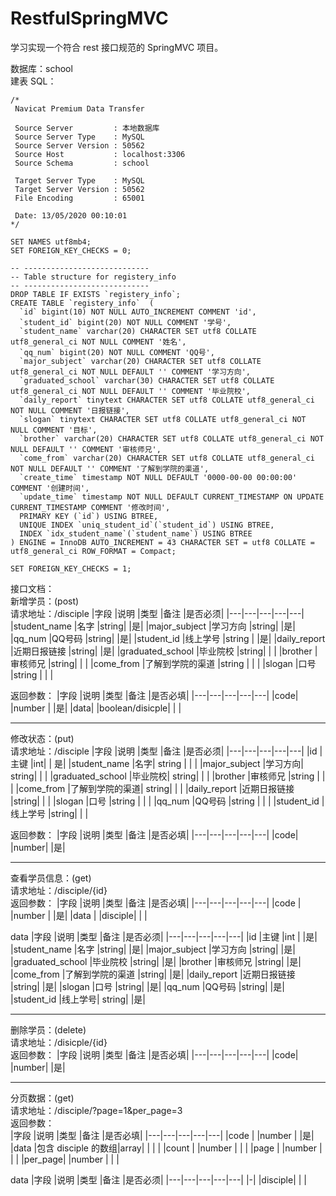 # RestfulSpringMVC
学习实现一个符合 rest 接口规范的 SpringMVC 项目。

数据库：school    
建表 SQL：
```
/*
 Navicat Premium Data Transfer

 Source Server         : 本地数据库
 Source Server Type    : MySQL
 Source Server Version : 50562
 Source Host           : localhost:3306
 Source Schema         : school

 Target Server Type    : MySQL
 Target Server Version : 50562
 File Encoding         : 65001

 Date: 13/05/2020 00:10:01
*/

SET NAMES utf8mb4;
SET FOREIGN_KEY_CHECKS = 0;

-- ----------------------------
-- Table structure for registery_info
-- ----------------------------
DROP TABLE IF EXISTS `registery_info`;
CREATE TABLE `registery_info`  (
  `id` bigint(10) NOT NULL AUTO_INCREMENT COMMENT 'id',
  `student_id` bigint(20) NOT NULL COMMENT '学号',
  `student_name` varchar(20) CHARACTER SET utf8 COLLATE utf8_general_ci NOT NULL COMMENT '姓名',
  `qq_num` bigint(20) NOT NULL COMMENT 'QQ号',
  `major_subject` varchar(20) CHARACTER SET utf8 COLLATE utf8_general_ci NOT NULL DEFAULT '' COMMENT '学习方向',
  `graduated_school` varchar(30) CHARACTER SET utf8 COLLATE utf8_general_ci NOT NULL DEFAULT '' COMMENT '毕业院校',
  `daily_report` tinytext CHARACTER SET utf8 COLLATE utf8_general_ci NOT NULL COMMENT '日报链接',
  `slogan` tinytext CHARACTER SET utf8 COLLATE utf8_general_ci NOT NULL COMMENT '目标',
  `brother` varchar(20) CHARACTER SET utf8 COLLATE utf8_general_ci NOT NULL DEFAULT '' COMMENT '审核师兄',
  `come_from` varchar(20) CHARACTER SET utf8 COLLATE utf8_general_ci NOT NULL DEFAULT '' COMMENT '了解到学院的渠道',
  `create_time` timestamp NOT NULL DEFAULT '0000-00-00 00:00:00' COMMENT '创建时间',
  `update_time` timestamp NOT NULL DEFAULT CURRENT_TIMESTAMP ON UPDATE CURRENT_TIMESTAMP COMMENT '修改时间',
  PRIMARY KEY (`id`) USING BTREE,
  UNIQUE INDEX `uniq_student_id`(`student_id`) USING BTREE,
  INDEX `idx_student_name`(`student_name`) USING BTREE
) ENGINE = InnoDB AUTO_INCREMENT = 43 CHARACTER SET = utf8 COLLATE = utf8_general_ci ROW_FORMAT = Compact;

SET FOREIGN_KEY_CHECKS = 1;
```

接口文档：    
新增学员：(post)       
请求地址：/disciple
|字段	|说明	|类型	|备注	|是否必须|
|---|---|---|---|---|
|student_name	|名字	|string|		|是|
|major_subject	|学习方向	|string|		|是|
|qq_num	|QQ号码	|string|		|是|
|student_id	|线上学号	|string	|	|是|
|daily_report	|近期日报链接	|string|		|是|
|graduated_school	|毕业院校	|string|		|  |
|brother	|审核师兄	|string|		|  |
|come_from	|了解到学院的渠道	|string	|	|  |
|slogan	|口号	|string	|	|  |

返回参数：
|字段	|说明	|类型	|备注	|是否必填|
|---|---|---|---|---|
|code|	|number	|	|是|
|data|	|boolean/disicple| | |

****

修改状态：(put)     
请求地址：/disciple
|字段	|说明	|类型	|备注	|是否必须|
|---|---|---|---|---|
|id	|主键	|int|	|	是|
|student_name	|名字|	string	|	| |
|major_subject	|学习方向|	string|	|	|
|graduated_school	|毕业院校|	string|	|	|
|brother	|审核师兄	|string	|	| |
|come_from	|了解到学院的渠道|	string|		| |
|daily_report	|近期日报链接	|string|	|	|
|slogan	|口号	|string	|	| |
|qq_num	|QQ号码	|string	|	|  |
|student_id	|线上学号	|string|	| |	

返回参数：
|字段	|说明	|类型	|备注	|是否必填|
|---|---|---|---|---|
|code|	|number|	|是|

****

查看学员信息：(get)     
请求地址：/disciple/{id}   
返回参数：
|字段	|说明	|类型	|备注	|是否必填|
|---|---|---|---|---|
|code	|	|number	|	|是|
|data	|	|disciple|	|	|

data
|字段	|说明	|类型	|备注	|是否必须|
|---|---|---|---|---|
|id	|主键	|int	|	|是|
|student_name	|名字	|string|		|是|
|major_subject	|学习方向	|string|		|是|
|graduated_school	|毕业院校	|string|		|是|
|brother	|审核师兄	|string|		|是|
|come_from	|了解到学院的渠道	|string|		|是|
|daily_report	|近期日报链接	|string|		|是|
|slogan	|口号	|string|		|是|
|qq_num	|QQ号码	|string|		|是|
|student_id	|线上学号|	string|		|是|

****

删除学员：(delete)       
请求地址：/disicple/{id}    
返回参数：
|字段	|说明	|类型	|备注	|是否必填|
|---|---|---|---|---|
|code|	|number|   |是|

****

分页数据：(get)    
请求地址：/disciple/?page=1&per_page=3    
返回参数：    
|字段	|说明	|类型	|备注	|是否必填|
|---|---|---|---|---|
|code	|	|number	|	|是|
|data	|包含 disciple 的数组|array|	|	|  |
|count	|	|number	|	|  |
|page	|	|number	|	|  |
|per_page|	|number	|	|  |    

data
|字段	|说明	|类型	|备注	|是否必须|
|---|---|---|---|---|
|-|   |disciple|	|  |